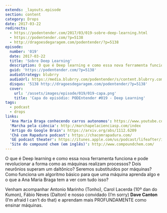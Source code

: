 ```yaml
---
extends: _layouts.episode
section: content
category: Drops
date: 2017-03-22
redirects:
  - https://podentender.com/2017/03/019-sobre-deep-learning.html
  - https://podentender.com/?p=5138
  - http://dragoesdegaragem.com/podentender/?p=5138
episode:
  number: '019'
  date: 2017-03-22
  title: 'Sobre Deep Learning'
  description: O que é Deep learning e como essa nova ferramenta funciona e pode revolucionar a forma como as máquinas realizam processos?
  guid: 'https://podentender.com/?p=5138'
  audioStrategy: blubrry
  audioUrl: https://media.blubrry.com/podentender/s/content.blubrry.com/podentender/PODEntender_019_Deep_Learning.mp3
  disqus: '5138 http://dragoesdegaragem.com/podentender/?p=5138'
  cover:
    url: '/assets/images/episode/019/019-capa.png'
    title: 'Capa do episódio: PODEntender #019 - Deep Learning'
tags:
  - podcast
  - drops
links:
  'Ana Maria Braga conhecendo carros autonomos': https://www.youtube.com/watch?v=Puh46qh-XSs
  'Marcha pela ciência': http://marchapelacienciasp.com/index
  'Artigo do Google Brain': https://arxiv.org/abs/1112.6209
  'Chá com Rapadura podcast': https://chacomrapadura.com/
  'GE podcast theater': https://itunes.apple.com/us/podcast/lifeafter/id1045990056?mt=2
  'Site do compound chem (em inglês)': http://www.compoundchem.com/
---
```


O que é Deep learning e como essa nova ferramenta funciona e pode revolucionar a forma como
as máquinas realizam processos? Dois neurônios superam um daltônico? Seremos substituidos por máquinas?
Como funciona um algoritmo básico para que uma máquina aprenda algo e o que
a Ana Maria Braga tem a ver com tudo isso?

Venham acompanhar Antonio Marinho (Tonho), Carol Lacerda (10º dan do Kumon), Fábio Neves (Dalton) e
nosso convidado (I’m sorry) **Dave Canton** (I’m afraid I can’t do that) e aprendam mais
PROFUNDAMENTE como ensinar máquinas.
